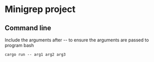 # Minigrep project

## Command line

Include the arguments after -- to ensure the arguments are passed to program
bash 
```
cargo run -- arg1 arg2 arg3

```
